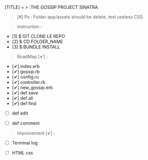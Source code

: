 [TITLE] = > :THE GOSSIP PROJECT SINATRA
>[#] Ps : Folder app/assets should be delete, test useless CSS

> Instruction :

- [1] $ GIT CLONE LE REPO
- [2] $ CD FOLDER_NAME
- [3] $ BUNDLE INSTALL

> RoadMap [✔] :

- [✔] index.erb
- [✔] gossip.rb
- [✔] config.ru
- [✔] controller.rb
- [✔] new_gossip.erb
- [✔] def save
- [✔] def all
- [✔] def find
- [ ] def edit
- [ ] def comment


> Improvement [✔] :

- [ ] Terminal log
- [ ] HTML css

